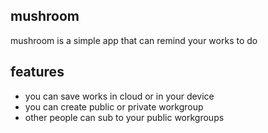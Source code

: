 ## mushroom

mushroom is a simple app that can remind your works to do

## features

- you can save works in cloud or in your device
- you can create public or private workgroup
- other people can sub to your public workgroups
